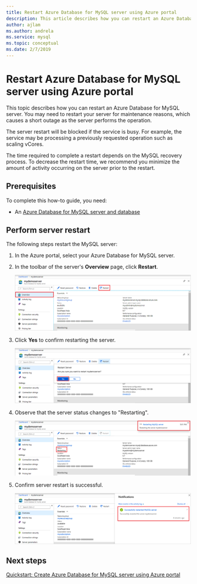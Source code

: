 ```yaml
---
title: Restart Azure Database for MySQL server using Azure portal
description: This article describes how you can restart an Azure Database for MySQL server using the Azure Portal.
author: ajlam
ms.author: andrela
ms.service: mysql
ms.topic: conceptual
ms.date: 2/7/2019
---
```


# Restart Azure Database for MySQL server using Azure portal
This topic describes how you can restart an Azure Database for MySQL server. You may need to restart your server for maintenance reasons, which causes a short outage as the server performs the operation.

The server restart will be blocked if the service is busy. For example, the service may be processing a previously requested operation such as scaling vCores.

The time required to complete a restart depends on the MySQL recovery process. To decrease the restart time, we recommend you minimize the amount of activity occurring on the server prior to the restart.

## Prerequisites
To complete this how-to guide, you need:
- An [Azure Database for MySQL server and database](quickstart-create-mysql-server-database-using-azure-portal.md)

## Perform server restart

The following steps restart the MySQL server:

1. In the Azure portal, select your Azure Database for MySQL server.

2. In the toolbar of the server's **Overview** page, click **Restart**.

   ![Azure Database for MySQL - Overview - Restart button](./media/howto-restart-server-portal/2-server.png)

3. Click **Yes** to confirm restarting the server.

   ![Azure Database for MySQL - Restart confirm](./media/howto-restart-server-portal/3-restart-confirm.png)

4. Observe that the server status changes to "Restarting".

   ![Azure Database for MySQL - Restart status](./media/howto-restart-server-portal/4-restarting-status.png)

5. Confirm server restart is successful.

   ![Azure Database for MySQL - Restart success](./media/howto-restart-server-portal/5-restart-success.png)

## Next steps

[Quickstart: Create Azure Database for MySQL server using Azure portal](./quickstart-create-mysql-server-database-using-azure-portal.md)